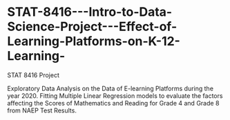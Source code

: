 # STAT-8416---Intro-to-Data-Science-Project---Effect-of-Learning-Platforms-on-K-12-Learning-
STAT 8416 Project

Exploratory Data Analysis on the Data of E-learning Platforms during the year 2020.
Fitting Multiple Linear Regression models  to evaluate the factors affecting the Scores of Mathematics and Reading for Grade 4 and Grade 8 from NAEP Test Results.
